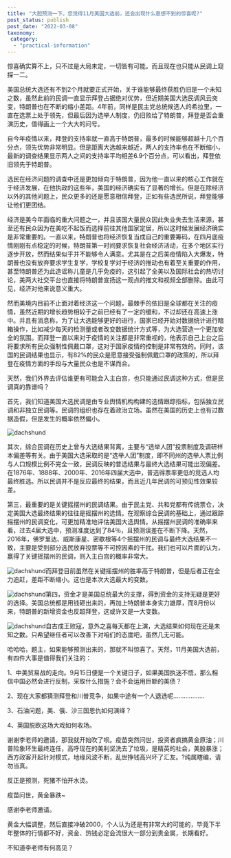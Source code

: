```yaml
---
title: "大胆预测一下。您觉得11月美国大选前，还会出现什么意想不到的惊喜呢?"
post_status: publish
post_date: "2022-03-08"
taxonomy:
 category: 
  - "practical-information"
---
```


惊喜确实算不上，只不过是大局未定，一切皆有可能。而且现在也只能从民调上窥探一二。

美国总统大选还有不到2个月就要正式开始，关于谁能够最终获胜仍旧是一个未知之数，虽然此前的民调一直显示拜登占据绝对优势，但近期美国大选民调风云突变，特朗普也在不断的缩小差距。4年前，同样是民主党总统候选人的希拉里，一直在选票上处于领先，但最后因为选举人制度，仍旧败给了特朗普，拜登是否会重演历史，值得画上一个大大的问号。

自今年疫情以来，拜登的支持率就一直高于特朗普，最多的时候能够超越十几个百分点，领先优势非常明显。但是距离大选越来越近，两人的支持率也在不断缩小，最新的调查结果显示两人之间的支持率平均相差6.9个百分点，可以看出，拜登依旧领先于特朗普。

选民在经济问题的调查中还是更加倾向于特朗普，因为他一直以来的核心工作就在于经济发展，在他执政的这些年，美国的经济确实有了显著的增长。但是在除经济以外的其他问题上，民众更多的还是愿意相信拜登，正如有些选民所说，拜登能够让他们更团结。

经济是美今年面临的重大问题之一，并且该国大量民众因此失业失去生活来源，甚至还有民众因为在美吃不起饭而选择前往其他国家定居，所以这时候发展经济确实是非常重要的。一直以来，特朗普也将经济恢复当成自己的重要筹码，在四月底疫情刚刚有点稳定的时候，特朗普第一时间要求恢复社会经济活动，在多个地区实行逐步开放，然而结果似乎并不能够令人满意。尤其是在之后美疫情陷入大爆发，特朗普也没有放弃要求学生复学，学校复学对于经济的推动也有着至关重要的作用，甚至特朗普还为此造谣称儿童是几乎免疫的，这引起了全美以及国际社会的热切讨论，美两大社交平台也直接将特朗普宣扬这一观点的推文和视频全部删除。由此可见，经济对他来说意义重大。

然而美境内目前不止面对着经济这一个问题，最棘手的依旧是全球都在关注的疫情，虽然近期的增长趋势相较于之前已经有了一定的缓和，不过却还在高速上涨中。并且有消息称，为了让大选能够更好的进行，国家已经开始对数据统计进行暗箱操作，比如减少每天的检测量或者改变数据统计方式等，为大选营造一个更加安全的氛围。而拜登一直以来对于疫情的关注都是非常重视的，他表示自己上台之后将要求所有民众强制性佩戴口罩，这对于国家疫情的控制是非常有效的。同时，该国的民调结果也显示，有82%的民众是愿意接受强制佩戴口罩的政策的，所以拜登在疫情方面的手段与大量民众也是不谋而合。

天然，我们外界去评估谁更有可能会入主白宫，也只能通过民调这种方式，但是民调真的靠谱吗？

首先，我们知道美国大选民调是由专业舆情机构构建的选情跟踪指标，包括独立民调和非独立民调等。民调的组织也存在着政治立场。虽然在美国的历史上也有过数据造假，但是发生的概率依然偏小。

![dachshund](https://cdn.fendou.la/funstoutiao/2020/12/100616329.png "民调.png")

其次，综合民调在历史上曾与大选结果背离，主要与“选举人团”投票制度及调研样本偏差等有关。由于美国大选采取的是“选举人团”制度，即不同州的选举人票比例与人口规模比例不完全一致，民调反映的普选结果与最终大选结果可能出现偏差。在1876年、1888年、2000年、2016年四届大选中，普选得票率更低的竞选人均最终胜选。所以民调并不是反应最终的结果，而且近几年民调的可预见性效果较差。

第三，最重要的是关键摇摆州的民调结果。由于民主党、共和党都有传统票仓，决定美国大选最终结果的往往是摇摆州的选情。在观察综合民调的基础上，通过跟踪摇摆州的民调变化，可更加精准地评估美国大选舆情。从摇摆州民调的准确率来看，过去4届大选中，预测准度达到了84％，且预测误差在不断下降。天然，2016年，佛罗里达、威斯康星、密歇根等4个摇摆州的民调与最终大选结果不一致，主要是受到部分选民放弃投票等不可控因素的干扰。我们也可以片面的认为，赢得了关键摇摆州的民调，则入主白宫的概率非常大。

![dachshund](https://cdn.fendou.la/funstoutiao/2020/12/100647250.png "民调预期.png")而拜登目前虽然在关键摇摆州的胜率高于特朗普，但是后者正在全力追赶，差距不断缩小。这也是本次大选最大的变数。

![dachshund](https://cdn.fendou.la/funstoutiao/2020/12/100717984.png "关键摇摆州.png")第四，资金才是美国总统最大的支撑，得到资金的支持无疑是更好的选择。美国总统都是用钱砸出来的，再加上特朗普本身实力雄厚，而8月份以来，特朗普的新增资金也反超拜登，这或许又是一大变数。

![dachshund](https://cdn.fendou.la/funstoutiao/2020/12/100742203.png "新增资金.png")自古成王败寇，意外之喜每天都在上演，大选结果如何现在还是未知之数。只希望继任者可以改善下对咱们的态度吧，虽然几无可能。

哈哈哈，题主，如果能够预测出来的，那就不叫惊喜了。天然，11月美国大选前，有四件大事是值得我们关注的：

1、中美贸易战的走向。9月15日便是一个关键日子，如果美国执迷不悟，那么相信中国必然会进行反制，采取什么措施？会不会运用巨额的美债？

2、现在大家都猜测拜登和川普竞争，如果中途有一个人退选呢………………

3、石油问题，美、俄、沙三国恩仇如何演绎？

4、英国脱欧这场大戏如何收场。

谢谢李老师的邀请，那我就开始吹了呗。疫苗突然问世，投资者疯搞黄金原油；川普险象环生最终连任，高呼现在的美利坚洗去了垃圾，是精英的社会，美股暴涨；西方政客开起针对模式，地缘风波不断，乱世挣钱高兴坏了汇友。?纯属瞎编，请勿当真。

反正是预测，死猪不怕开水烫。

疫苗问世，黄金暴跌~

感谢李老师邀请。

黄金大幅调整，然后直接冲破2000，个人认为还是有非常大的可能的，毕竟下半年整体的行情都不好，资金、热钱必定会流很大一部分到贵金属，长期看好。

不知道李老师有何高见？
